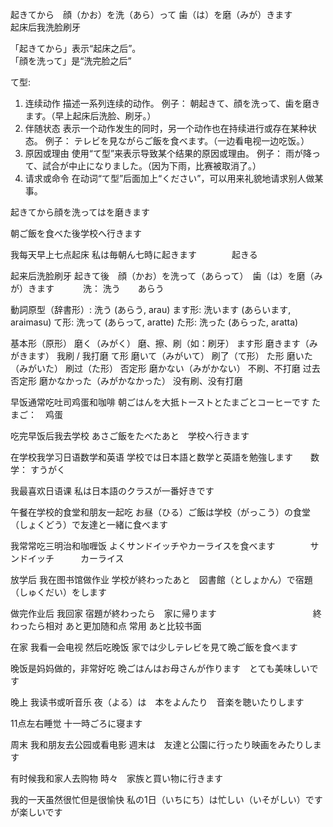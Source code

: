 起きてから　顔（かお）を洗（あら）って 歯（は）を磨（みが）きます　　　起床后我洗脸刷牙

「起きてから」表示“起床之后”。   
「顔を洗って」是“洗完脸之后”

て型:

1. 连续动作
描述一系列连续的动作。
例子：
朝起きて、顔を洗って、歯を磨きます。（早上起床后洗脸、刷牙。）
2. 伴随状态
表示一个动作发生的同时，另一个动作也在持续进行或存在某种状态。
例子：
テレビを見ながらご飯を食べます。（一边看电视一边吃饭。）
3. 原因或理由
使用“て型”来表示导致某个结果的原因或理由。
例子：
雨が降って、試合が中止になりました。（因为下雨，比赛被取消了。）
4. 请求或命令
在动词“て型”后面加上“ください”，可以用来礼貌地请求别人做某事。

起きてから顔を洗ってはを磨きます

朝ご飯を食べた後学校へ行きます


我每天早上七点起床
私は毎朝ん七時に起きます　　　　起きる

起来后洗脸刷牙
起きて後　顔（かお）を洗って（あらって）　歯（は）を磨（みが）きます　　　    洗： 洗う　　あらう　　

動詞原型（辞書形）: 洗う (あらう, arau)
ます形: 洗います (あらいます, araimasu)
て形: 洗って (あらって, aratte)
た形: 洗った (あらった, aratta)

基本形（原形）	磨く（みがく）	磨、擦、刷（如：刷牙）
ます形	磨きます（みがきます）	我刷 / 我打磨
て形	磨いて（みがいて）	刷了（て形）
た形	磨いた（みがいた）	刷过（た形）
否定形	磨かない（みがかない）	不刷、不打磨
过去否定形	磨かなかった（みがかなかった）	没有刷、没有打磨

早饭通常吃吐司鸡蛋和咖啡
朝ごはんを大抵トーストとたまごとコーヒーです    たまご：　鸡蛋

吃完早饭后我去学校
あさご飯をたべたあと　学校へ行きます

在学校我学习日语数学和英语
学校では日本語と数学と英語を勉強します　　数学： すうがく

我最喜欢日语课
私は日本語のクラスが一番好きです

午餐在学校的食堂和朋友一起吃
お昼（ひる）ご飯は学校（がっこう）の食堂（しょくどう）で友達と一緒に食べます　

我常常吃三明治和咖喱饭
よくサンドイッチやカーライスを食べます　　　　サンドイッチ　　　カーライス

放学后 我在图书馆做作业
学校が終わったあと　図書館（としょかん）で宿題（しゅくだい）をします

做完作业后 我回家
宿題が終わったら　家に帰ります　　　　　　　　　　　終わったら相对 あと更加随和点  常用   あと比较书面

在家 我看一会电视 然后吃晚饭
家では少しテレビを見て晩ご飯を食べます

晚饭是妈妈做的，非常好吃
晩ごはんはお母さんが作ります　とても美味しいです

晚上 我读书或听音乐
夜（よる）は　本をよんたり　音楽を聴いたりします

11点左右睡觉
十一時ごろに寝ます

周末 我和朋友去公园或看电影
週末は　友達と公園に行ったり映画をみたりします

有时候我和家人去购物
時々　家族と買い物に行きます

我的一天虽然很忙但是很愉快
私の1日（いちにち）は忙しい（いそがしい）ですが楽しいです

